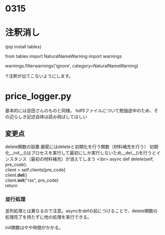 # 0315

# 注釈消し

(pip install tables)

from tables import NaturalNameWarning
import warnings

warnings.filterwarnings('ignore', category=NaturalNameWarning)

↑注釈が出てこないようにします。

# price_logger.py

基本的には吉田さんのものと同様。
hdf5ファイルについて勉強途中のため、その辺らしき記述自体は読み飛ばしてほしい

## 変更点
delete関数の設置
厳密にはdeleteと初期化を行う関数（材料補充を行う）
初期化__init__()はプロセスを実行して最初にしか実行しないため__del__()を行うとインスタンス（最初の材料補充）が消えてしまう
<\br>
async def delete(self, pre_code):<br>
        client = self.clients[pre_code]<br>
        client.__del__()<br>
        client.__init__("rss", pre_code)<br>
        return<br>
 
 ### 並行処理
 
 並列処理とは異なるので注意。asyncをdefの前につけることで、delete関数の処理完了を待たずに他の処理を実行できる。
 
init関数はやや時間がかかる。
